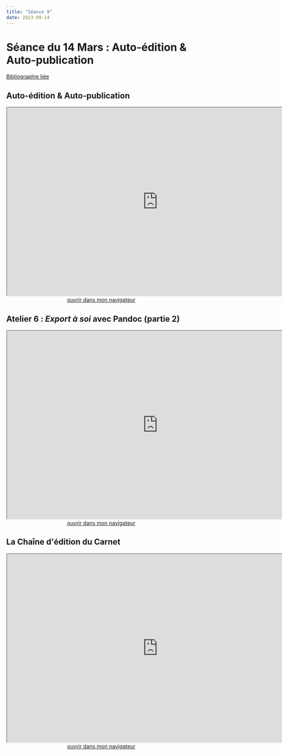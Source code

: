```yaml
--- 
title: "Séance 9"
date: 2023-09-14
---
```



# Séance du 14 Mars : Auto-édition & Auto-publication

[Bibliographie liée](https://www.zotero.org/groups/4823133/FRA3826-2023/collections/ETAWUS4E)

## Auto-édition & Auto-publication

<iframe src="https://mmellet.github.io/FRA3826_2023/slides/Seance-9-1.html" title="description"  height="500" width="800" allowfullscreen="allowfullscreen"></iframe>

<div style="text-align:center">
<a href="https://mmellet.github.io/FRA3826_2023/slides/Seance-9-1.html" target="_blank">ouvrir dans mon navigateur</a>
</div>

## Atelier 6 : *Export à soi* avec Pandoc (partie 2)

<iframe src="https://mmellet.github.io/FRA3826_2023/slides/Atelier-6-2.html" title="description"  height="500" width="800" allowfullscreen="allowfullscreen"></iframe>


<div style="text-align:center">
<a href="https://mmellet.github.io/FRA3826_2023/slides/Atelier-6-2.html" target="_blank">ouvrir dans mon navigateur</a>
</div>

## La Chaîne d'édition du Carnet

<iframe src="https://mmellet.github.io/FRA3826_2023/slides/Carnet-chaine.html" title="description"  height="500" width="800" allowfullscreen="allowfullscreen"></iframe>

<div style="text-align:center">
<a href="https://mmellet.github.io/FRA3826_2023/slides/Carnet-chaine.html" target="_blank">ouvrir dans mon navigateur</a>
</div>